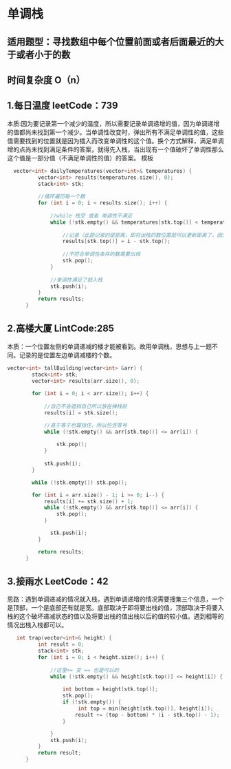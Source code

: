 # 单调栈    
## 适用题型：寻找数组中每个位置前面或者后面最近的大于或者小于的数
## 时间复杂度 O（n）  
## 1.每日温度 leetCode：739 
本质:因为要记录第一个减少的温度，所以需要记录单调递增的值，因为单调递增的值都尚未找到第一个减少。当单调性改变时，弹出所有不满足单调性的值，这些值需要找到的位置就是因为插入而改变单调性的这个值。换个方式解释，满足单调增的点尚未找到满足条件的答案，就得先入栈，当出现有一个值破坏了单调性那么这个值是一部分值（不满足单调性的值）的答案。
模板  
```cpp
  vector<int> dailyTemperatures(vector<int>& temperatures) {
          vector<int> results(temperatures.size(), 0);
          stack<int> stk;
          
          //循环遍历每一个数
          for (int i = 0; i < results.size(); i++) {
          
              //while 栈空 或者 单调性不满足
              while (!stk.empty() && temperatures[stk.top()] < temperatures[i]) {
              
                  //记录（此题记录的是距离，即将出栈的数位置就可以更新距离了，因为影响单调性的那个数就是那些需要出栈的数要找的数）
                  results[stk.top()] = i - stk.top();
                  
                  //不符合单调性条件的数需要出栈
                  stk.pop();
              }
              
              //单调性满足了就入栈
              stk.push(i);
          }
          return results;
      }
```
## 2.高楼大厦 LintCode:285  
本质：一个位置左侧的单调递减的楼才能被看到。故用单调栈，思想与上一题不同。记录的是位置左边单调减楼的个数。  
```cpp
vector<int> tallBuilding(vector<int> &arr) {
        stack<int> stk;
        vector<int> results(arr.size(), 0); 
        
        for (int i = 0; i < arr.size(); i++) {
            
            //自己不会遮挡自己所以放在弹栈前
            results[i] = stk.size();

            //高于等于也算挡住，所以包含等号
            while (!stk.empty() && arr[stk.top()] <= arr[i]) {
                
                stk.pop();
            } 
            
            stk.push(i);
        }

        while (!stk.empty()) stk.pop();

        for (int i = arr.size() - 1; i >= 0; i--) {
            results[i] += stk.size() + 1;
            while (!stk.empty() && arr[stk.top()] <= arr[i]) {
                stk.pop();
            }

              stk.push(i);
          }

          return results;
      }
```
## 3.接雨水 LeetCode：42   
思路：遇到单调递减的情况就入栈，遇到单调递增的情况需要搜集三个信息，一个是顶部，一个是底部还有就是宽。底部取决于即将要出栈的值，顶部取决于将要入栈的这个破坏递减状态的值以及将要出栈的值出栈以后的值的较小值。遇到相等的情况出栈入栈都可以。
```cpp
   int trap(vector<int>& height) {
          int result = 0;
          stack<int> stk;
          for (int i = 0; i < height.size(); i++) {
          
              //这里<= 变 == 也是可以的         
              while (!stk.empty() && height[stk.top()] <= height[i]) {
                            
                  int bottom = height[stk.top()];
                  stk.pop();
                  if (!stk.empty()) {
                       int top = min(height[stk.top()], height[i]);
                      result += (top - bottom) * (i - stk.top() - 1);
                  }

              }
              stk.push(i);
          }
          return result;
      }
```
